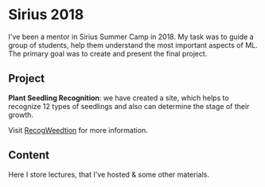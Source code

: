# Sirius 2018

I've been a mentor in Sirius Summer Camp in 2018.
My task was to guide a group of students,
help them understand the most important aspects of ML.
The primary goal was to create and present the final project.

## Project

**Plant Seedling Recognition**: we have created a site,
which helps to recognize 12 types of seedlings and also
can determine the stage of their growth.

Visit [RecogWeedtion](https://github.com/shtelzerartem/RecogWeedtion)
for more information.

## Content

Here I store lectures, that I've hosted & some other materials.
